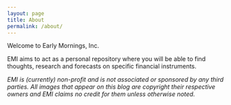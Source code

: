 ```yaml
---
layout: page
title: About
permalink: /about/
---
```


Welcome to Early Mornings, Inc.

EMI aims to act as a personal repository where you will be able to find thoughts, research and forecasts on specific financial instruments.  

_EMI is (currently) non-profit and is not associated or sponsored by any third parties. All images that appear on this blog are copyright their respective owners and EMI claims no credit for them unless otherwise noted._
